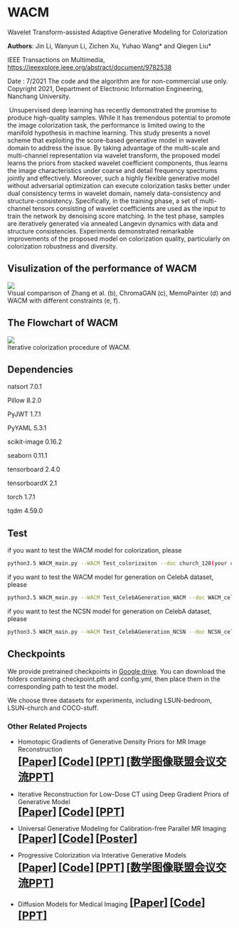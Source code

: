 # WACM

Wavelet Transform-assisted Adaptive Generative Modeling for Colorization

**Authors**: Jin Li, Wanyun Li, Zichen Xu, Yuhao Wang* and Qiegen Liu*   

IEEE Transactions on Multimedia, https://ieeexplore.ieee.org/abstract/document/9782538   

Date : 7/2021 
The code and the algorithm are for non-commercial use only. 
Copyright 2021, Department of Electronic Information Engineering, Nanchang University.  

​    Unsupervised deep learning has recently demonstrated the promise to produce high-quality samples. While it has tremendous potential to promote the image colorization task, the performance is limited owing to the manifold hypothesis in machine learning. This study presents a novel scheme that exploiting the score-based generative model in wavelet domain to address the issue. By taking advantage of the multi-scale and multi-channel representation via wavelet transform, the proposed model learns the priors from stacked wavelet coefficient components, thus learns the image characteristics under coarse and detail frequency spectrums jointly and effectively. Moreover, such a highly flexible generative model without adversarial optimization can execute colorization tasks better under dual consistency terms in wavelet domain, namely data-consistency and structure-consistency. Specifically, in the training phase, a set of multi-channel tensors consisting of wavelet coefficients are used as the input to train the network by denoising score matching. In the test phase, samples are iteratively generated via annealed Langevin dynamics with data and structure consistencies. Experiments demonstrated remarkable improvements of the proposed model on colorization quality, particularly on colorization robustness and diversity.

## Visulization of the performance of WACM
![](./figs/fig1.png)  
Visual comparison of Zhang et al. (b), ChromaGAN (c), MemoPainter (d) and WACM with different constraints (e, f).   
## The Flowchart of WACM
![](./figs/compare_fig.png)  
Iterative colorization procedure of WACM. 


## Dependencies


natsort 7.0.1

Pillow 8.2.0

PyJWT 1.7.1

PyYAML 5.3.1

scikit-image 0.16.2

seaborn 0.11.1

tensorboard 2.4.0

tensorboardX 2.1

torch 1.7.1

tqdm 4.59.0

## Test
if you want to test the WACM model for colorization, please 

```bash 
python3.5 WACM_main.py --WACM Test_colorizaiton --doc church_128(your checkpoint folder) --test --image_folder results(your output folder)
```

if you want to test the WACM model for generation on CelebA dataset, please

```bash 
python3.5 WACM_main.py --WACM Test_CelebAGeneration_WACM --doc WACM_celeba_128(your checkpoint folder) --test --image_folder results(your output folder)
```

if you want to test the NCSN model for generation on CelebA dataset, please

```bash 
python3.5 WACM_main.py --WACM Test_CelebAGeneration_NCSN --doc NCSN_celeba_128(your checkpoint folder) --test --image_folder results(your output folder)
```

## Checkpoints

We provide pretrained checkpoints in [Google drive](https://drive.google.com/drive/folders/15sMyRCCY_zPvQqHMt91cGzODy-I4Pbey?usp=sharing). You can download the folders containing checkpoint.pth and config.yml, then place them in the corresponding path to test the model.

We choose three datasets for experiments, including LSUN-bedroom, LSUN-church and COCO-stuff.


### Other Related Projects

  * Homotopic Gradients of Generative Density Priors for MR Image Reconstruction  
[<font size=5>**[Paper]**</font>](https://ieeexplore.ieee.org/abstract/document/9435335)   [<font size=5>**[Code]**</font>](https://github.com/yqx7150/HGGDP)   [<font size=5>**[PPT]**</font>](https://github.com/yqx7150/HGGDP/tree/master/Slide)   [<font size=5>**[数学图像联盟会议交流PPT]**</font>](https://github.com/yqx7150/EDAEPRec/tree/master/Slide)

 * Iterative Reconstruction for Low-Dose CT using Deep Gradient Priors of Generative Model  
[<font size=5>**[Paper]**</font>](https://ieeexplore.ieee.org/abstract/document/9703672)   [<font size=5>**[Code]**</font>](https://github.com/yqx7150/EASEL)   [<font size=5>**[PPT]**</font>](https://github.com/yqx7150/HGGDP/tree/master/Slide)

  * Universal Generative Modeling for Calibration-free Parallel MR Imaging  
[<font size=5>**[Paper]**</font>](https://biomedicalimaging.org/2022/)   [<font size=5>**[Code]**</font>](https://github.com/yqx7150/UGM-PI)   [<font size=5>**[Poster]**</font>](https://github.com/yqx7150/UGM-PI/blob/main/paper%20%23160-Poster.pdf)    
     
 * Progressive Colorization via Interative Generative Models  
[<font size=5>**[Paper]**</font>](https://ieeexplore.ieee.org/document/9258392)   [<font size=5>**[Code]**</font>](https://github.com/yqx7150/iGM)   [<font size=5>**[PPT]**</font>](https://github.com/yqx7150/HGGDP/tree/master/Slide)   [<font size=5>**[数学图像联盟会议交流PPT]**</font>](https://github.com/yqx7150/EDAEPRec/tree/master/Slide)

 * Diffusion Models for Medical Imaging
[<font size=5>**[Paper]**</font>](https://github.com/yqx7150/Diffusion-Models-for-Medical-Imaging)   [<font size=5>**[Code]**</font>](https://github.com/yqx7150/Diffusion-Models-for-Medical-Imaging)   [<font size=5>**[PPT]**</font>](https://github.com/yqx7150/HKGM/tree/main/PPT) 
